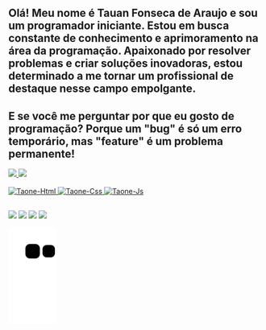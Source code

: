 ## Olá! Meu nome é Tauan Fonseca de Araujo e sou um programador iniciante. Estou em busca constante de conhecimento e aprimoramento na área da programação. Apaixonado por resolver problemas e criar soluções inovadoras, estou determinado a me tornar um profissional de destaque nesse campo empolgante.
## E se você me perguntar por que eu gosto de programação? Porque um "bug" é só um erro temporário, mas "feature" é um problema permanente!
<div>
  <a href="https://github.com/Ta-One">
  <img height="150em" src="https://github-readme-stats.vercel.app/api?username=ta-one&show_icons=true&theme=buefy&include_all_commits=true&count_private=true"/>
  <img height="150em" src=https://github-readme-stats.vercel.app/api/top-langs/?username=ta-one&layout=compact&langs_count=16&theme=buefy"/>
</div>
<div style="display:  inline_block"><br>
  <img aling="center" alt="Taone-Html" height="30" widht="40" src="https://cdn.jsdelivr.net/gh/devicons/devicon/icons/html5/html5-plain-wordmark.svg"/>   
  <img aling="center" alt="Taone-Css" height="30" widht="40" src="https://cdn.jsdelivr.net/gh/devicons/devicon/icons/css3/css3-plain-wordmark.svg"/> 
  <img aling="center" alt="Taone-Js" height="30" widht="40" src="https://cdn.jsdelivr.net/gh/devicons/devicon/icons/javascript/javascript-original.svg"/>
</div>

##

<div> 
  <a href="https://www.instagram.com/taone_sama" target="_blank"><img src="https://img.shields.io/badge/-Instagram-%23E4405F?style=for-the-badge&logo=instagram&logoColor=white" target="_blank"></a>
  <a href="https://twitter.com/TaOne0707" target="_blank"><img src="https://img.shields.io/badge/Twitter-1DA1F2?style=for-the-badge&logo=twitter&logoColor=white" target="_blank"></a>
  <a href = "mailto:tauan.araujo@unesp.br"><img src="https://img.shields.io/badge/-Gmail-%23333?style=for-the-badge&logo=gmail&logoColor=white" target="_blank"></a>
  <a href="https://www.linkedin.com/in/tauan-araujo/" target="_blank"><img src="https://img.shields.io/badge/-LinkedIn-%230077B5?style=for-the-badge&logo=linkedin&logoColor=white" target="_blank"></a> 
</div>

  ![Snake animation](https://github.com/Ta-One/Ta-One/blob/output/github-contribution-grid-snake.svg)
